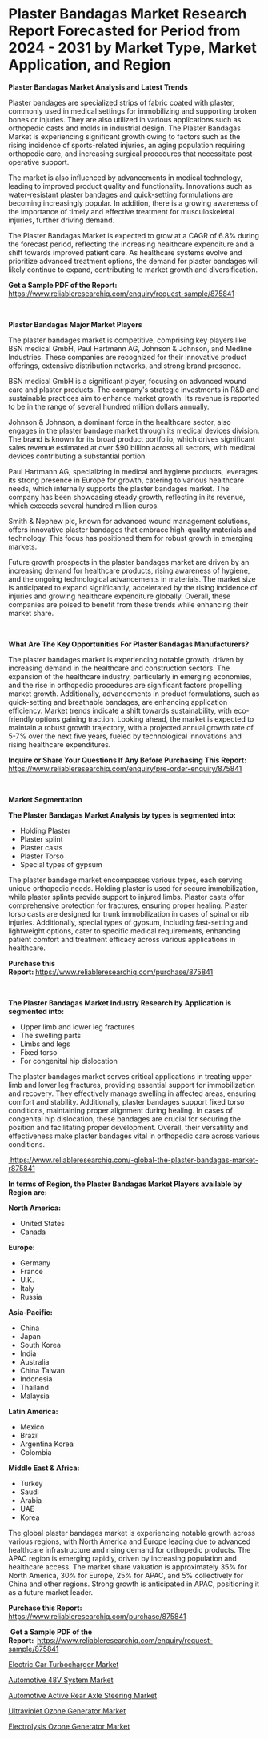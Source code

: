 <p><h1>Plaster Bandagas Market Research Report Forecasted for Period from 2024 -  2031 by Market Type, Market Application, and Region</h1></p><p><strong>Plaster Bandagas Market Analysis and Latest Trends</strong></p>
<p><p>Plaster bandages are specialized strips of fabric coated with plaster, commonly used in medical settings for immobilizing and supporting broken bones or injuries. They are also utilized in various applications such as orthopedic casts and molds in industrial design. The Plaster Bandagas Market is experiencing significant growth owing to factors such as the rising incidence of sports-related injuries, an aging population requiring orthopedic care, and increasing surgical procedures that necessitate post-operative support.</p><p>The market is also influenced by advancements in medical technology, leading to improved product quality and functionality. Innovations such as water-resistant plaster bandages and quick-setting formulations are becoming increasingly popular. In addition, there is a growing awareness of the importance of timely and effective treatment for musculoskeletal injuries, further driving demand.</p><p>The Plaster Bandagas Market is expected to grow at a CAGR of 6.8% during the forecast period, reflecting the increasing healthcare expenditure and a shift towards improved patient care. As healthcare systems evolve and prioritize advanced treatment options, the demand for plaster bandages will likely continue to expand, contributing to market growth and diversification.</p></p>
<p><strong>Get a Sample PDF of the Report:&nbsp;</strong> <a href="https://www.reliableresearchiq.com/enquiry/request-sample/875841">https://www.reliableresearchiq.com/enquiry/request-sample/875841</a></p>
<p>&nbsp;</p>
<p><strong>Plaster Bandagas Major Market Players</strong></p>
<p><p>The plaster bandages market is competitive, comprising key players like BSN medical GmbH, Paul Hartmann AG, Johnson & Johnson, and Medline Industries. These companies are recognized for their innovative product offerings, extensive distribution networks, and strong brand presence.</p><p>BSN medical GmbH is a significant player, focusing on advanced wound care and plaster products. The company's strategic investments in R&D and sustainable practices aim to enhance market growth. Its revenue is reported to be in the range of several hundred million dollars annually.</p><p>Johnson & Johnson, a dominant force in the healthcare sector, also engages in the plaster bandage market through its medical devices division. The brand is known for its broad product portfolio, which drives significant sales revenue estimated at over $90 billion across all sectors, with medical devices contributing a substantial portion.</p><p>Paul Hartmann AG, specializing in medical and hygiene products, leverages its strong presence in Europe for growth, catering to various healthcare needs, which internally supports the plaster bandages market. The company has been showcasing steady growth, reflecting in its revenue, which exceeds several hundred million euros.</p><p>Smith & Nephew plc, known for advanced wound management solutions, offers innovative plaster bandages that embrace high-quality materials and technology. This focus has positioned them for robust growth in emerging markets.</p><p>Future growth prospects in the plaster bandages market are driven by an increasing demand for healthcare products, rising awareness of hygiene, and the ongoing technological advancements in materials. The market size is anticipated to expand significantly, accelerated by the rising incidence of injuries and growing healthcare expenditure globally. Overall, these companies are poised to benefit from these trends while enhancing their market share.</p></p>
<p>&nbsp;</p>
<p><strong>What Are The Key Opportunities For Plaster Bandagas Manufacturers?</strong></p>
<p><p>The plaster bandages market is experiencing notable growth, driven by increasing demand in the healthcare and construction sectors. The expansion of the healthcare industry, particularly in emerging economies, and the rise in orthopedic procedures are significant factors propelling market growth. Additionally, advancements in product formulations, such as quick-setting and breathable bandages, are enhancing application efficiency. Market trends indicate a shift towards sustainability, with eco-friendly options gaining traction. Looking ahead, the market is expected to maintain a robust growth trajectory, with a projected annual growth rate of 5-7% over the next five years, fueled by technological innovations and rising healthcare expenditures.</p></p>
<p><strong>Inquire or Share Your Questions If Any Before Purchasing This Report:</strong> <a href="https://www.reliableresearchiq.com/enquiry/pre-order-enquiry/875841">https://www.reliableresearchiq.com/enquiry/pre-order-enquiry/875841</a></p>
<p>&nbsp;</p>
<p><strong>Market Segmentation</strong></p>
<p><strong>The Plaster Bandagas Market Analysis by types is segmented into:</strong></p>
<p><ul><li>Holding Plaster</li><li>Plaster splint</li><li>Plaster casts</li><li>Plaster Torso</li><li>Special types of gypsum</li></ul></p>
<p><p>The plaster bandage market encompasses various types, each serving unique orthopedic needs. Holding plaster is used for secure immobilization, while plaster splints provide support to injured limbs. Plaster casts offer comprehensive protection for fractures, ensuring proper healing. Plaster torso casts are designed for trunk immobilization in cases of spinal or rib injuries. Additionally, special types of gypsum, including fast-setting and lightweight options, cater to specific medical requirements, enhancing patient comfort and treatment efficacy across various applications in healthcare.</p></p>
<p><strong>Purchase this Report:&nbsp;</strong><a href="https://www.reliableresearchiq.com/purchase/875841">https://www.reliableresearchiq.com/purchase/875841</a></p>
<p>&nbsp;</p>
<p><strong>The Plaster Bandagas Market Industry Research by Application is segmented into:</strong></p>
<p><ul><li>Upper limb and lower leg fractures</li><li>The swelling parts</li><li>Limbs and legs</li><li>Fixed torso</li><li>For congenital hip dislocation</li></ul></p>
<p><p>The plaster bandages market serves critical applications in treating upper limb and lower leg fractures, providing essential support for immobilization and recovery. They effectively manage swelling in affected areas, ensuring comfort and stability. Additionally, plaster bandages support fixed torso conditions, maintaining proper alignment during healing. In cases of congenital hip dislocation, these bandages are crucial for securing the position and facilitating proper development. Overall, their versatility and effectiveness make plaster bandages vital in orthopedic care across various conditions.</p></p>
<p><a href="https://www.reliableresearchiq.com/-global-the-plaster-bandagas-market-r875841">&nbsp;https://www.reliableresearchiq.com/-global-the-plaster-bandagas-market-r875841</a></p>
<p><strong>In terms of Region, the Plaster Bandagas Market Players available by Region are:</strong></p>
<p>
    <p> <strong> North America: </strong>
        <ul>
            <li>United States</li>
            <li>Canada</li>
        </ul>
        </p> 
    <p> <strong> Europe: </strong>
        <ul>
            <li>Germany</li>
            <li>France</li>
            <li>U.K.</li>
            <li>Italy</li>
            <li>Russia</li>
        </ul>
        </p> 
    <p> <strong> Asia-Pacific: </strong>
        <ul>
            <li>China</li>
            <li>Japan</li>
            <li>South Korea</li>
            <li>India</li>
            <li>Australia</li>
            <li>China Taiwan</li>
            <li>Indonesia</li>
            <li>Thailand</li>
            <li>Malaysia</li>
        </ul>
        </p> 
    <p> <strong> Latin America: </strong>
        <ul>
            <li>Mexico</li>
            <li>Brazil</li>
            <li>Argentina Korea</li>
            <li>Colombia</li>
        </ul>
        </p> 
    <p> <strong> Middle East & Africa: </strong>
        <ul>
            <li>Turkey</li>
            <li>Saudi</li>
            <li>Arabia</li>
            <li>UAE</li>
            <li>Korea</li>
        </ul>
    </p>
    </p>
<p><p>The global plaster bandages market is experiencing notable growth across various regions, with North America and Europe leading due to advanced healthcare infrastructure and rising demand for orthopedic products. The APAC region is emerging rapidly, driven by increasing population and healthcare access. The market share valuation is approximately 35% for North America, 30% for Europe, 25% for APAC, and 5% collectively for China and other regions. Strong growth is anticipated in APAC, positioning it as a future market leader.</p></p>
<p><strong>Purchase this Report: </strong><a href="https://www.reliableresearchiq.com/purchase/875841">https://www.reliableresearchiq.com/purchase/875841</a></p>
<p>&nbsp;<strong>Get a Sample PDF of the Report:&nbsp;&nbsp;</strong><a href="https://www.reliableresearchiq.com/enquiry/request-sample/875841">https://www.reliableresearchiq.com/enquiry/request-sample/875841</a></p>
<p><strong></strong></p>
<p><p><a href="https://www.linkedin.com/pulse/electric-car-turbocharger-market-global-regional-analysis-nem0e?trackingId=xlg0W2i4SjaZQLGJ2qsUdQ%3D%3D">Electric Car Turbocharger Market</a></p><p><a href="https://www.linkedin.com/pulse/automotive-48v-system-market-growth-segmentation-regional-fqzlc?trackingId=rCGAwuoZRUuqKyzKhPtY4Q%3D%3D">Automotive 48V System Market</a></p><p><a href="https://www.linkedin.com/pulse/strategic-insights-global-automotive-active-rear-axle-nawdc?trackingId=K8vWLDxUTJWM711MovY0zA%3D%3D">Automotive Active Rear Axle Steering Market</a></p><p><a href="https://www.linkedin.com/pulse/insights-ultraviolet-ozone-generator-industry-market-financial-mvhtc?trackingId=Nk9eKhUkQgi9SrPfpP0Tuw%3D%3D">Ultraviolet Ozone Generator Market</a></p><p><a href="https://www.linkedin.com/pulse/electrolysis-ozone-generator-market-share-size-trends-industry-pgjnc?trackingId=77eRR2bySk616GX8SxqkgA%3D%3D">Electrolysis Ozone Generator Market</a></p></p>